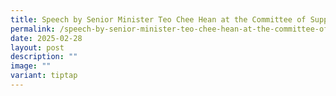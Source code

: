 ```yaml
---
title: Speech by Senior Minister Teo Chee Hean at the Committee of Supply Debate 2025
permalink: /speech-by-senior-minister-teo-chee-hean-at-the-committee-of-supply-debate-2025/
date: 2025-02-28
layout: post
description: ""
image: ""
variant: tiptap
---
```

<p></p>